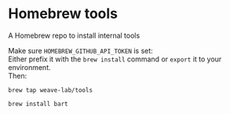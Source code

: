 # Homebrew tools

A Homebrew repo to install internal tools

Make sure `HOMEBREW_GITHUB_API_TOKEN` is set:  
Either prefix it with the `brew install` command or `export` it to your environment.  
Then:

```
brew tap weave-lab/tools
  
brew install bart
```
